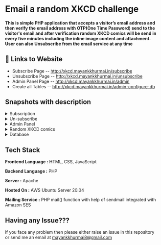 # Email a random XKCD challenge

#### This is simple PHP application that accepts a visitor’s email address and then verify the email address with OTP(One Time Password) send to the visitor's email and after verification random XKCD comics will be send in every five minutes including the inline image content and attachment. User can also Unsubscribe from the email service at any time 


## 🔗 Links to Website

 - Subscribe Page -- http://xkcd.mayankkhurmai.in/subscribe
 - Unsubscribe Page -- http://xkcd.mayankkhurmai.in/unsubscribe
 - Admin Panel Page -- http://xkcd.mayankkhurmai.in/admin
 - Create all Tables -- http://xkcd.mayankkhurmai.in/admin-configure-db



## Snapshots with description

<details>
<summary>Subscription</summary>
<br>
<p align='justify'>User will enter his/her email address and then verify the email address with OTP(One Time Password) which will send to the visitor's email id and after verification with the correct OTP success message will display on the screen and welcome email message will send to the visitor's email id, if in case OTP entered by the user is incorrect then Invalid OTP warning will get display on the screen. After the successful verification of email id user will get random XKCD comics in mail indox in every 5 minutes. To unsubscribe user can click on the unsubscribe button in email.</p>
<pre>

![App Screenshot](https://github.com/rtlearn/php-Mayank-Khurmai/blob/master/snapshots/subscribe/subscribe-1.png)
<br>

![App Screenshot](https://github.com/rtlearn/php-Mayank-Khurmai/blob/master/snapshots/subscribe/subscribe-2.png)
<br>

![App Screenshot](https://github.com/rtlearn/php-Mayank-Khurmai/blob/master/snapshots/subscribe/subscribe-3.png)
<br>

![App Screenshot](https://github.com/rtlearn/php-Mayank-Khurmai/blob/master/snapshots/subscribe/subscribe-4.png)
<br>

![App Screenshot](https://github.com/rtlearn/php-Mayank-Khurmai/blob/master/snapshots/subscribe/subscribe-5.png)
</pre>

---
</details>


<details>
<summary>Un-subscribe</summary>
<br>
<p align='justify'>User will enter his/her email address if the email address is not a subscribed email id then Email not found error will display, if the email entered is a subscribed email id, then user will get unsubscribed message on the screen and also an email message for the unsubscribe. To subscribe again, user can click on the SUbscribe again button link in the email message for unsubscribe.</p>
<pre>

![App Screenshot](https://github.com/rtlearn/php-Mayank-Khurmai/blob/master/snapshots/unsubscribe/unsubscribe-1.png)
<br>

![App Screenshot](https://github.com/rtlearn/php-Mayank-Khurmai/blob/master/snapshots/unsubscribe/unsubscribe-2.png)
<br>

![App Screenshot](https://github.com/rtlearn/php-Mayank-Khurmai/blob/master/snapshots/unsubscribe/unsubscribe-3.png)
<br>

![App Screenshot](https://github.com/rtlearn/php-Mayank-Khurmai/blob/master/snapshots/unsubscribe/unsubscribe-4.png)
</pre>

---
</details>


<details>
<summary>Admin Panel</summary>
<br>
<p align='justify'>Admin will have to enter the email id and password to login into admin panel. If the email or password is incorrect, then Invalid Credential error message will get displayed. If the email and password is correct, then email containing the OTP(One Time Password) and link will send to the admin email. OTP and link will be valid only upto the 2 minutes and after that they will both expire. If the OTP entered by the admin is incorrect then Invalid OTP error message will get display and if OTP entered is correct then user will redirect to the admin Home Page and login session will create for the admin. If the admin will click on the login thorough link, then if link is not expired it will redirect to the admin home page otherwise after expire it will redirect the admin to the admin login page.</p>
<p align='justify'>
[<b>Note : </b>very first admin entry by entering email and password after fresh creation of admin table will consider as default admin mail and password and then for future login only one and same email and password will be use]
</p>

<p align='justify'>On Admin home page, total mails sent by the server, total registered users and total active user(subscribed users) will get display, below that all the top 5 users who have received maximum mails will be listed in order and in next table all the last 5 recently added users will get listed.</p>

<p align='justify'>On the View users tab, admin can view all the users with their status as Un-verified(OTP sent but not verified), Subsuscribed or Subscribed status.</p>

<p align='justify'>In the Add User tab, admin can add any email id and bydefault status for that email will be as a verified/subscribed email. If the email is already exists then Email Already exists message will get display.</p>

<p align='justify'>In the Remove user tab, admin can remove the user in one click</p>

<p align='justify'>In the Edit Details tab, admin can change the any user email, total mail sent as well as status, if any field is empty or does not meet the requirement of valid data, then red color border will active which indicates the error in particular input field. Drop down will appear if user want to change the status of any user. on clicking on save button all the details of that particular user will get update.</p>

<p align='justify'>In the Change Password tab, admin have to enter his/her current password, new password and confirm new password, if the current password entry will match with the existing current password then password will get update otherwise error message will get display on the screen.</p>

<p align='justify'>On click on the logout tab button, admin will get logout and all the sessions will get destroy and admin will redirect to the admin login page</p>

<p align='justify'>If the size of the screen will reduce then tab content will get hide and only tab icon will show</p>
<pre>

![App Screenshot](https://github.com/rtlearn/php-Mayank-Khurmai/blob/master/snapshots/admin/admin-1.png)
<br>

![App Screenshot](https://github.com/rtlearn/php-Mayank-Khurmai/blob/master/snapshots/admin/admin-2.png)
<br>

![App Screenshot](https://github.com/rtlearn/php-Mayank-Khurmai/blob/master/snapshots/admin/admin-3.png)
<br>

![App Screenshot](https://github.com/rtlearn/php-Mayank-Khurmai/blob/master/snapshots/admin/admin-4.png)
<br>

![App Screenshot](https://github.com/rtlearn/php-Mayank-Khurmai/blob/master/snapshots/admin/admin-5.png)
<br>

![App Screenshot](https://github.com/rtlearn/php-Mayank-Khurmai/blob/master/snapshots/admin/admin-12.PNG)
<br>

![App Screenshot](https://github.com/rtlearn/php-Mayank-Khurmai/blob/master/snapshots/admin/admin-6.png)
<br>

![App Screenshot](https://github.com/rtlearn/php-Mayank-Khurmai/blob/master/snapshots/admin/admin-7.png)
<br>

![App Screenshot](https://github.com/rtlearn/php-Mayank-Khurmai/blob/master/snapshots/admin/admin-8.png)
<br>

![App Screenshot](https://github.com/rtlearn/php-Mayank-Khurmai/blob/master/snapshots/admin/admin-9.png)
<br>

![App Screenshot](https://github.com/rtlearn/php-Mayank-Khurmai/blob/master/snapshots/admin/admin-10.png)
<br>

![App Screenshot](https://github.com/rtlearn/php-Mayank-Khurmai/blob/master/snapshots/admin/admin-11.png)
</pre>

---
</details>


<details>
<summary>Random XKCD comics</summary>
<br>
<p align='justify'>Every verified/subscribed user will get random XKCD comics on his/her email id in every 5 minutes, email will conduct an attachment along with the inline image as well as comic content. To fetch the comic data, https://c.xkcd.com/random/comic is used programmatically to return a random comic URL which then further sanitize and then use to get all data for content</p>
<pre>

![App Screenshot](https://github.com/rtlearn/php-Mayank-Khurmai/blob/master/snapshots/cron/cron-1.png)
<br>

![App Screenshot](https://github.com/rtlearn/php-Mayank-Khurmai/blob/master/snapshots/cron/cron-2.png)
</pre>

---
</details>


<details>
<summary>Database</summary>
<br>
<p align='justify'>By running the table configuration php script, both the tables for user and admin with their key constraints will create automatically if the table is created successfully then table create message will show otherwise if table is alredy created then table already created message will be shown and prerequiste to run this command is that database should exists otherwise script will show the Database connection error</p>
<pre>

![App Screenshot](https://github.com/rtlearn/php-Mayank-Khurmai/blob/master/snapshots/db/db-1.png)
<br>

![App Screenshot](https://github.com/rtlearn/php-Mayank-Khurmai/blob/master/snapshots/db/db-2.png)
<br>

![App Screenshot](https://github.com/rtlearn/php-Mayank-Khurmai/blob/master/snapshots/db/db-3.png)
</pre>

---
</details>




## Tech Stack

**Frontend Language :** HTML, CSS, JavaScript

**Backend Language :** PHP

**Server :** Apache 

**Hosted On :** AWS Ubuntu Server 20.04

**Mailing Service :** PHP mail() function with help of sendmail integrated with Amazon SES 

  


## Having any Issue???

If you face any problem then please either raise an issue in this repository or send me an email at mayankkhurmai8@gmail.com